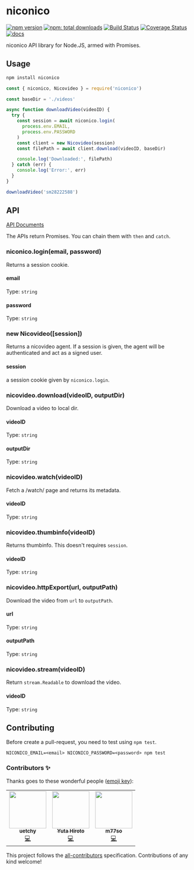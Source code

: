 # niconico

[![npm version]][npmjs]
[![npm: total downloads](https://badgen.net/npm/dt/niconico)][npmjs]
[![Build Status]][travis]
[![Coverage Status]][coveralls]
[![docs]][docs-url]

[npm version]: https://badgen.net/npm/v/niconico
[npmjs]: https://www.npmjs.com/package/niconico
[build status]: https://travis-ci.com/uetchy/niconico.svg?branch=master
[travis]: https://travis-ci.com/uetchy/niconico
[coverage status]: https://coveralls.io/repos/github/uetchy/niconico/badge.svg?branch=master
[coveralls]: https://coveralls.io/github/uetchy/niconico?branch=master
[docs]: https://badgen.net/badge/documentation/available/purple
[docs-url]: https://uetchy.github.io/niconico/

niconico API library for Node.JS, armed with Promises.

## Usage

```bash
npm install niconico
```

```js
const { niconico, Nicovideo } = require('niconico')

const baseDir = './videos'

async function downloadVideo(videoID) {
  try {
    const session = await niconico.login(
      process.env.EMAIL,
      process.env.PASSWORD
    )
    const client = new Nicovideo(session)
    const filePath = await client.download(videoID, baseDir)

    console.log('Downloaded:', filePath)
  } catch (err) {
    console.log('Error:', err)
  }
}

downloadVideo('sm28222588')
```

## API

[API Documents](https://uetchy.github.io/niconico/)

The APIs return Promises. You can chain them with `then` and `catch`.

### niconico.login(email, password)

Returns a session cookie.

#### email

Type: `string`

#### password

Type: `string`

### new Nicovideo([session])

Returns a nicovideo agent. If a session is given, the agent will be authenticated and act as a signed user.

#### session

a session cookie given by `niconico.login`.

### nicovideo.download(videoID, outputDir)

Download a video to local dir.

#### videoID

Type: `string`

#### outputDir

Type: `string`

### nicovideo.watch(videoID)

Fetch a /watch/ page and returns its metadata.

#### videoID

Type: `string`

### nicovideo.thumbinfo(videoID)

Returns thumbinfo. This doesn't requires `session`.

#### videoID

Type: `string`

### nicovideo.httpExport(url, outputPath)

Download the video from `url` to `outputPath`.

#### url

Type: `string`

#### outputPath

Type: `string`

### nicovideo.stream(videoID)

Return `stream.Readable` to download the video.

#### videoID

Type: `string`

## Contributing

Before create a pull-request, you need to test using `npm test`.

```
NICONICO_EMAIL=<email> NICONICO_PASSWORD=<password> npm test
```

### Contributors ✨

Thanks goes to these wonderful people ([emoji key](https://allcontributors.org/docs/en/emoji-key)):

<!-- ALL-CONTRIBUTORS-LIST:START - Do not remove or modify this section -->
<!-- prettier-ignore-start -->
<!-- markdownlint-disable -->
<table>
  <tr>
    <td align="center"><a href="https://uechi.io/"><img src="https://avatars0.githubusercontent.com/u/431808?v=4?s=100" width="100px;" alt=""/><br /><sub><b>uetchy</b></sub></a><br /><a href="https://github.com/uetchy/niconico/commits?author=uetchy" title="Code">💻</a></td>
    <td align="center"><a href="https://hiroppy.me/"><img src="https://avatars1.githubusercontent.com/u/3367801?v=4?s=100" width="100px;" alt=""/><br /><sub><b>Yuta Hiroto</b></sub></a><br /><a href="https://github.com/uetchy/niconico/commits?author=hiroppy" title="Code">💻</a></td>
    <td align="center"><a href="https://github.com/m77so"><img src="https://avatars0.githubusercontent.com/u/5989758?v=4?s=100" width="100px;" alt=""/><br /><sub><b>m77so</b></sub></a><br /><a href="https://github.com/uetchy/niconico/commits?author=m77so" title="Code">💻</a></td>
  </tr>
</table>

<!-- markdownlint-enable -->
<!-- prettier-ignore-end -->

<!-- ALL-CONTRIBUTORS-LIST:END -->

This project follows the [all-contributors](https://github.com/all-contributors/all-contributors) specification. Contributions of any kind welcome!
